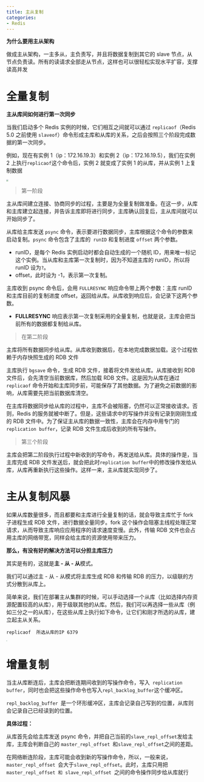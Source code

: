 ```yaml
---
title: 主从复制
categories: 
- Redis
---
```


**为什么要用主从架构**

做成主从架构，一主多从，主负责写，并且将数据复制到其它的 slave 节点，从节点负责读。所有的读请求全部走从节点，这样也可以很轻松实现水平扩容，支撑读高并发

# 全量复制

**主从库间如何进行第一次同步**

当我们启动多个 Redis 实例的时候，它们相互之间就可以通过 `replicaof`（Redis 5.0 之前使用 `slaveof`）命令形成主库和从库的关系，之后会按照三个阶段完成数据的第一次同步。

例如，现在有实例 1（ip：172.16.19.3）和实例 2（ip：172.16.19.5），我们在实例 2 上执行`replicaof`这个命令后，实例 2 就变成了实例 1 的从库，并从实例 1 上复制数据

<img src="https://p9-juejin.byteimg.com/tos-cn-i-k3u1fbpfcp/2f209c5d61b24e97a713fe2e1863350c~tplv-k3u1fbpfcp-watermark.image" style="zoom:30%;" />

> 第一阶段

主从库间建立连接、协商同步的过程，主要是为全量复制做准备。在这一步，从库和主库建立起连接，并告诉主库即将进行同步，主库确认回复后，主从库间就可以开始同步了。

从库给主库发送 `psync` 命令，表示要进行数据同步，主库根据这个命令的参数来启动复制。`psync` 命令包含了主库的` runID` 和复制进度 `offset` 两个参数。

- runID，是每个 Redis 实例启动时都会自动生成的一个随机 ID，用来唯一标记这个实例。当从库和主库第一次复制时，因为不知道主库的 runID，所以将 runID 设为`?`。
- offset，此时设为 -1，表示第一次复制。

主库收到 psync 命令后，会用 `FULLRESYNC` 响应命令带上两个参数：主库 runID 和主库目前的复制进度 offset，返回给从库。从库收到响应后，会记录下这两个参数。

- **FULLRESYNC** 响应表示第一次复制采用的全量复制，也就是说，主库会把当前所有的数据都复制给从库。

> 在第二阶段

主库将所有数据同步给从库。从库收到数据后，在本地完成数据加载。这个过程依赖于内存快照生成的 RDB 文件

主库执行 `bgsave` 命令，生成 RDB 文件，接着将文件发给从库。从库接收到 RDB 文件后，会先清空当前数据库，然后加载 RDB 文件。这是因为从库在通过 `replicaof` 命令开始和主库同步前，可能保存了其他数据。为了避免之前数据的影响，从库需要先把当前数据库清空。

在主库将数据同步给从库的过程中，主库不会被阻塞，仍然可以正常接收请求。否则，Redis 的服务就被中断了。但是，这些请求中的写操作并没有记录到刚刚生成的 RDB 文件中。为了保证主从库的数据一致性，主库会在内存中用专门的` replication buffer`，记录 RDB 文件生成后收到的所有写操作。

> 第三个阶段

主库会把第二阶段执行过程中新收到的写命令，再发送给从库。具体的操作是，当主库完成 RDB 文件发送后，就会把此时` replication buffer `中的修改操作发给从库，从库再重新执行这些操作。这样一来，主从库就实现同步了。

# 主从复制风暴

如果从库数量很多，而且都要和主库进行全量复制的话，就会导致主库忙于 fork 子进程生成 RDB 文件，进行数据全量同步。fork 这个操作会阻塞主线程处理正常请求，从而导致主库响应应用程序的请求速度变慢。此外，传输 RDB 文件也会占用主库的网络带宽，同样会给主库的资源使用带来压力。

**那么，有没有好的解决方法可以分担主库压力**

其实是有的，这就是**主 - 从 - 从**模式。

我们可以通过主 - 从 - 从模式将主库生成 RDB 和传输 RDB 的压力，以级联的方式分散到从库上。

简单来说，我们在部署主从集群的时候，可以手动选择一个从库（比如选择内存资源配置较高的从库），用于级联其他的从库。然后，我们可以再选择一些从库（例如三分之一的从库），在这些从库上执行如下命令，让它们和刚才所选的从库，建立起主从关系。

```
replicaof  所选从库的IP 6379
```

<img src="https://p6-juejin.byteimg.com/tos-cn-i-k3u1fbpfcp/24c9c13465c24e3ea36c259013e00a5c~tplv-k3u1fbpfcp-watermark.image" style="zoom:15%;" />

# 增量复制

当主从库断连后，主库会把断连期间收到的写操作命令，写入` replication buffer`，同时也会把这些操作命令也写入` repl_backlog_buffer `这个缓冲区。

`repl_backlog_buffer `是一个环形缓冲区，主库会记录自己写到的位置，从库则会记录自己已经读到的位置。

**具体过程：**

从库首先会给主库发送 psync 命令，并把自己当前的` slave_repl_offset `发给主库，主库会判断自己的 `master_repl_offset `和` slave_repl_offset `之间的差距。

在网络断连阶段，主库可能会收到新的写操作命令，所以，一般来说，`master_repl_offset `会大于`slave_repl_offset`。此时，主库只用把 `master_repl_offset 和 slave_repl_offset `之间的命令操作同步给从库就行

